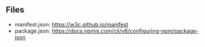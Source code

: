 ## Files

- manifest.json: <https://w3c.github.io/manifest>
- package.json: <https://docs.npmjs.com/cli/v6/configuring-npm/package-json>

